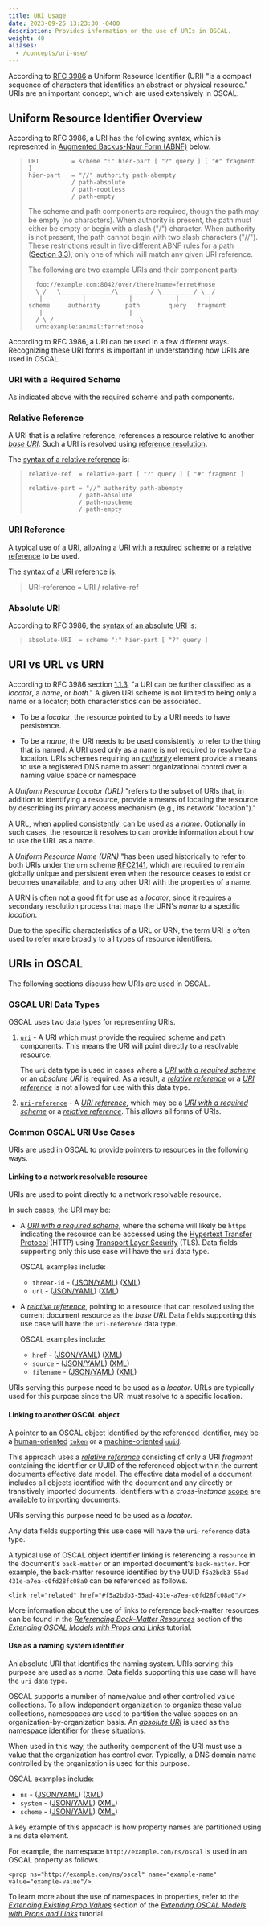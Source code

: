 ```yaml
---
title: URI Usage
date: 2023-09-25 13:23:30 -0400
description: Provides information on the use of URIs in OSCAL.
weight: 40
aliases:
  - /concepts/uri-use/
---
```


According to [RFC 3986](https://www.rfc-editor.org/rfc/rfc3986) a Uniform Resource Identifier (URI) "is a compact sequence of characters that identifies an abstract or physical resource." URIs are an important concept, which are used extensively in OSCAL.

## Uniform Resource Identifier Overview

According to RFC 3986, a URI has the following syntax, which is represented in [Augmented Backus-Naur Form (ABNF)](https://www.rfc-editor.org/rfc/rfc5234.html) below.

> ```
> URI         = scheme ":" hier-part [ "?" query ] [ "#" fragment ]
> hier-part   = "//" authority path-abempty
>             / path-absolute
>             / path-rootless
>             / path-empty
> ```
> 
>   The scheme and path components are required, though the path may be empty (no characters).  When authority is present, the path must either be empty or begin with a slash ("/") character.  When authority is not present, the path cannot begin with two slash characters ("//").  These restrictions result in five different ABNF rules for a path ([Section 3.3](https://www.rfc-editor.org/rfc/rfc3986#section-3.3)), only one of which will match any given URI reference.
>
> The following are two example URIs and their component parts:
>
> ```
>   foo://example.com:8042/over/there?name=ferret#nose
>   \_/   \______________/\_________/ \_________/ \__/
>    |           |            |            |        |
> scheme     authority       path        query   fragment
>    |   _____________________|__
>   / \ /                        \
>   urn:example:animal:ferret:nose
> ```

According to RFC 3986, a URI can be used in a few different ways. Recognizing these URI forms is important in understanding how URIs are used in OSCAL.

### URI with a Required Scheme

As indicated above with the required scheme and path components.

### Relative Reference

A URI that is a relative reference, references a resource relative to another *[base URI](https://www.rfc-editor.org/rfc/rfc3986#section-5.1)*. Such a URI is resolved using [reference resolution](https://www.rfc-editor.org/rfc/rfc3986#section-5).

The [syntax of a relative reference](https://www.rfc-editor.org/rfc/rfc3986#section-4.2) is:

> ```
> relative-ref  = relative-part [ "?" query ] [ "#" fragment ]
>
> relative-part = "//" authority path-abempty
>               / path-absolute
>               / path-noscheme
>               / path-empty
> ```

### URI Reference

A typical use of a URI, allowing a [URI with a required scheme](#uri-with-a-required-scheme) or a [relative reference](#relative-reference) to be used.

The [syntax of a URI reference](https://www.rfc-editor.org/rfc/rfc3986#section-4.1) is:

> URI-reference = URI / relative-ref

### Absolute URI

According to RFC 3986, the [syntax of an absolute URI](https://www.rfc-editor.org/rfc/rfc3986#section-4.3) is:

> ```
> absolute-URI  = scheme ":" hier-part [ "?" query ]
> ```

## URI vs URL vs URN

According to RFC 3986 section [1.1.3](https://www.rfc-editor.org/rfc/rfc3986#section-1.1.3), "a URI can be further classified as a *locator*, a *name*, or *both*." A given URI scheme is not limited to being only a name or a locator; both characteristics can be associated.

- To be a *locator*, the resource pointed to by a URI needs to have persistence.

- To be a *name*, the URI needs to be used consistently to refer to the thing that is named. A URI used only as a name is not required to resolve to a location. URIs schemes requiring an [*authority*](https://www.rfc-editor.org/rfc/rfc3986#section-3.2) element provide a means to use a registered DNS name to assert organizational control over a naming value space or namespace.

A *Uniform Resource Locator (URL)* "refers to the subset of URIs that, in addition to identifying a resource, provide a means of locating the resource by describing its primary access mechanism (e.g., its network "location")."

A URL, when applied consistently, can be used as a *name*. Optionally in such cases, the resource it resolves to can provide information about how to use the URL as a name.

A *Uniform Resource Name (URN)* "has been used historically to refer to both URIs under the `urn` scheme [RFC2141](https://www.rfc-editor.org/rfc/rfc2141), which are required to remain globally unique and persistent even when the resource ceases to exist or becomes unavailable, and to any other URI with the properties of a name.

A URN is often not a good fit for use as a *locator*, since it requires a secondary resolution process that maps the URN's *name* to a specific *location*.

Due to the specific characteristics of a URL or URN, the term URI is often used to refer more broadly to all types of resource identifiers.

## URIs in OSCAL

The following sections discuss how URIs are used in OSCAL.

### OSCAL URI Data Types

OSCAL uses two data types for representing URIs.

1. [`uri`](https://pages.nist.gov/metaschema/specification/datatypes/#uri) - A URI which must provide the required scheme and path components. This means the URI will point directly to a resolvable resource.

   The `uri` data type is used in cases where a [*URI with a required scheme*](#uri-with-a-required-scheme) or an *absolute URI* is required.  As a result, a [*relative reference*](#relative-reference) or a [*URI reference*](#uri-reference) is not allowed for use with this data type.

2. [`uri-reference`](https://pages.nist.gov/metaschema/specification/datatypes/#uri-reference) - A [*URI reference*](#uri-reference), which may be a [*URI with a required scheme*](#uri-with-a-required-scheme) or a [*relative reference*](#relative-reference). This allows all forms of URIs.

### Common OSCAL URI Use Cases

URIs are used in OSCAL to provide pointers to resources in the following ways.

#### Linking to a network resolvable resource

URIs are used to point directly to a network resolvable resource.

In such cases, the URI may be:

- A [*URI with a required scheme*](#uri-with-a-required-scheme), where the scheme will likely be `https` indicating the resource can be accessed using the [Hypertext Transfer Protocol](https://www.rfc-editor.org/rfc/rfc2616.html) (HTTP) using [Transport Layer Security](https://www.rfc-editor.org/rfc/rfc8446) (TLS). Data fields supporting only this use case will have the `uri` data type.

   OSCAL examples include:

   - `threat-id` - ([JSON/YAML](https://pages.nist.gov/OSCAL-Reference/models/latest/complete/json-index/#/threat-id)) ([XML](https://pages.nist.gov/OSCAL-Reference/models/latest/complete/xml-index/#/@threat-id))
   - `url` - ([JSON/YAML](https://pages.nist.gov/OSCAL-Reference/models/latest/complete/json-index/#/url)) ([XML](https://pages.nist.gov/OSCAL-Reference/models/latest/complete/xml-index/#/urls))

- A [*relative reference*](#relative-reference), pointing to a resource that can resolved using the current document resource as the *base URI*. Data fields supporting this use case will have the `uri-reference` data type.

   OSCAL examples include:

   - `href` - ([JSON/YAML](https://pages.nist.gov/OSCAL-Reference/models/latest/complete/json-index/#/href)) ([XML](https://pages.nist.gov/OSCAL-Reference/models/latest/complete/xml-index/#/@href))
   - `source` - ([JSON/YAML](https://pages.nist.gov/OSCAL-Reference/models/latest/complete/json-index/#/source)) ([XML](https://pages.nist.gov/OSCAL-Reference/models/latest/complete/xml-index/#/@source))
   - `filename` - ([JSON/YAML](https://pages.nist.gov/OSCAL-Reference/models/latest/complete/json-index/#/filename)) ([XML](https://pages.nist.gov/OSCAL-Reference/models/latest/complete/xml-index/#/@filename))

URIs serving this purpose need to be used as a *locator*. URLs are typically used for this purpose since the URI must resolve to a specific location.

#### Linking to another OSCAL object

A pointer to an OSCAL object identified by the referenced identifier, may be a [human-oriented](/resources/concepts/identifier-use/#human-oriented) [`token`](https://pages.nist.gov/OSCAL-Reference/models/datatypes/#token) or a [machine-oriented](/resources/concepts/identifier-use/#machine-oriented) [`uuid`](https://pages.nist.gov/OSCAL-Reference/models/datatypes/#uuid).

This approach uses a [*relative reference*](#relative-reference) consisting of only a URI *fragment* containing the identifier or UUID of the referenced object within the current documents effective data model. The effective data model of a document includes all objects identified with the document and any directly or transitively imported documents. Identifiers with a *cross-instance* [scope](/resources/concepts/identifier-use/#scope) are available to importing documents.

URIs serving this purpose need to be used as a *locator*. 

Any data fields supporting this use case will have the `uri-reference` data type.

A typical use of OSCAL object identifier linking is referencing a `resource` in the document's `back-matter` or an imported document's `back-matter`. For example, the back-matter resource identified by the UUID `f5a2bdb3-55ad-431e-a7ea-c0fd28fc08a0` can be referenced as follows.

```
<link rel="related" href="#f5a2bdb3-55ad-431e-a7ea-c0fd28fc08a0"/>
```

More information about the use of links to reference back-matter resources can be found in the [*Referencing Back-Matter Resources*](/learn/tutorials/general/extension/#referencing-back-matter-resources) section of the [*Extending OSCAL Models with Props and Links*](/learn/tutorials/general/extension/) tutorial.

#### Use as a naming system identifier

An absolute URI that identifies the naming system. URIs serving this purpose are used as a *name*. Data fields supporting this use case will have the `uri` data type.

OSCAL supports a number of name/value and other controlled value collections. To allow independent organization to organize these value collections, namespaces are used to partition the value spaces on an organization-by-organization basis. An [*absolute URI*](#absolute-uri) is used as the namespace identifier for these situations.

When used in this way, the authority component of the URI must use a value that the organization has control over. Typically, a DNS domain name controlled by the organization is used for this purpose.

OSCAL examples include:

- `ns` - ([JSON/YAML](https://pages.nist.gov/OSCAL-Reference/models/latest/complete/json-index/#/ns)) ([XML](https://pages.nist.gov/OSCAL-Reference/models/latest/complete/xml-index/#/@ns))
- `system` - ([JSON/YAML](https://pages.nist.gov/OSCAL-Reference/models/latest/complete/json-index/#/system)) ([XML](https://pages.nist.gov/OSCAL-Reference/models/latest/complete/xml-index/#/@system))
- `scheme` - ([JSON/YAML](https://pages.nist.gov/OSCAL-Reference/models/latest/complete/json-index/#/scheme)) ([XML](https://pages.nist.gov/OSCAL-Reference/models/latest/complete/xml-index/#/@scheme))

A key example of this approach is how property names are partitioned using a `ns` data element.

For example, the namespace `http://example.com/ns/oscal` is used in an OSCAL property as follows.

```
<prop ns="http://example.com/ns/oscal" name="example-name" value="example-value"/>
```
   
To learn more about the use of namespaces in properties, refer to the [*Extending Existing Prop Values*](/learn/tutorials/general/extension/#extending-existing-prop-values) section of the [*Extending OSCAL Models with Props and Links*](/learn/tutorials/general/extension/) tutorial.
